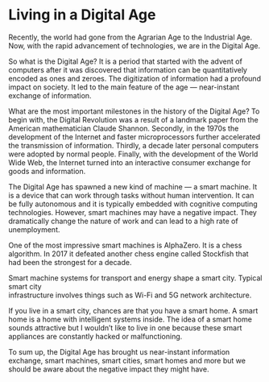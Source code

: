 # Living in a Digital Age
Recently, the world had gone from the Agrarian Age to the Industrial Age. Now, with the rapid advancement of technologies, we are in the Digital Age.

So what is the Digital Age? It is a period that started with the advent of computers after it was discovered that information can be quantitatively encoded as ones and zeroes. The digitization of information had a profound impact on society. It led to the main feature of the age — near-instant exchange of information.

What are the most important milestones in the history of the Digital Age? To begin with,  the Digital Revolution was a result of a landmark paper from the American mathematician Claude Shannon. Secondly, in the 1970s the development of the Internet and faster microprocessors further accelerated the transmission of information. Thirdly, a decade later personal computers were adopted by normal people. Finally, with the development of the World Wide Web, the Internet turned into an interactive consumer exchange for goods and information.

The Digital Age has spawned a new kind of machine — a smart machine. It is a device that can work through tasks without human intervention. It can be fully autonomous and it is typically embedded with cognitive computing technologies. However, smart machines may have a negative impact. They dramatically change the nature of work and can lead to a high rate of unemployment.

One of the most impressive smart machines is AlphaZero. It is a chess algorithm. In 2017 it defeated another chess engine called Stockfish that had been the strongest for a decade.

Smart machine systems for transport and energy shape a smart city. Typical smart city  
infrastructure involves things such as Wi-Fi and 5G network architecture.

If you live in a smart city, chances are that you have a smart home. A smart home is a home with intelligent systems inside. The idea of a smart home sounds attractive but I wouldn’t like to live in one because these smart appliances are constantly hacked or malfunctioning.

To sum up, the Digital Age has brought us near-instant information exchange, smart machines, smart cities, smart homes and more but we should be aware about the negative impact they might have.

